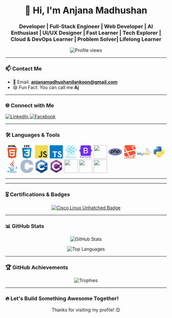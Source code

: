 <h1 align="center">👋 Hi, I'm Anjana Madhushan</h1>
<h3 align="center">Developer | Full-Stack Engineer | Web Developer | AI Enthusiast | UI/UX Designer | Fast Learner | Tech Explorer | Cloud & DevOps Learner | Problem Solver| Lifelong Learner</h3>

<p align="center">
  <img src="https://komarev.com/ghpvc/?username=anjanamadhushanaj&label=Profile%20Views&color=0e75b6&style=flat" alt="Profile views" />
</p>

---

### 📫 Contact Me
- 📧 Email: **anjanamadhushanilankoon@gmail.com**
- 😄 Fun Fact: You can call me **Aj**

---

### 🌐 Connect with Me

<p align="left">
  <a href="https://www.linkedin.com/in/anjana-bandara-ilankoon-b6685a2bb" target="_blank">
    <img src="https://cdn.jsdelivr.net/gh/devicons/devicon/icons/linkedin/linkedin-original.svg" alt="LinkedIn" width="40" height="40"/>
  </a>
  <a href="https://www.facebook.com/anjana.madushan.9028" target="_blank">
    <img src="https://cdn.jsdelivr.net/gh/devicons/devicon/icons/facebook/facebook-original.svg" alt="Facebook" width="40" height="40"/>
  </a>
</p>

---

### 🛠️ Languages & Tools

<p>
  <img src="https://raw.githubusercontent.com/devicons/devicon/master/icons/html5/html5-original-wordmark.svg" width="42" height="42"/>
  <img src="https://raw.githubusercontent.com/devicons/devicon/master/icons/css3/css3-original-wordmark.svg" width="42" height="42"/>
  <img src="https://raw.githubusercontent.com/devicons/devicon/master/icons/javascript/javascript-original.svg" width="42" height="42"/>
  <img src="https://raw.githubusercontent.com/devicons/devicon/master/icons/typescript/typescript-original.svg" width="42" height="42"/>
  <img src="https://raw.githubusercontent.com/devicons/devicon/master/icons/react/react-original-wordmark.svg" width="42" height="42"/>
  <img src="https://raw.githubusercontent.com/devicons/devicon/master/icons/bootstrap/bootstrap-plain-wordmark.svg" width="42" height="42"/>
  <img src="https://www.vectorlogo.zone/logos/tailwindcss/tailwindcss-icon.svg" width="42" height="42"/>
  <img src="https://raw.githubusercontent.com/devicons/devicon/master/icons/php/php-original.svg" width="42" height="42"/>
  <img src="https://raw.githubusercontent.com/devicons/devicon/master/icons/laravel/laravel-plain-wordmark.svg" width="42" height="42"/>
  <img src="https://raw.githubusercontent.com/devicons/devicon/master/icons/mysql/mysql-original-wordmark.svg" width="42" height="42"/>
  <img src="https://raw.githubusercontent.com/devicons/devicon/master/icons/python/python-original.svg" width="42" height="42"/>
  <img src="https://raw.githubusercontent.com/devicons/devicon/master/icons/java/java-original.svg" width="42" height="42"/>
  <img src="https://raw.githubusercontent.com/devicons/devicon/master/icons/c/c-original.svg" width="42" height="42"/>
  <img src="https://raw.githubusercontent.com/devicons/devicon/master/icons/cplusplus/cplusplus-original.svg" width="42" height="42"/>
  <img src="https://raw.githubusercontent.com/devicons/devicon/master/icons/csharp/csharp-original.svg" width="42" height="42"/>
  <img src="https://www.vectorlogo.zone/logos/figma/figma-icon.svg" width="42" height="42"/>
  <img src="https://www.vectorlogo.zone/logos/getpostman/getpostman-icon.svg" width="42" height="42"/>
  <img src="https://www.vectorlogo.zone/logos/git-scm/git-scm-icon.svg" width="42" height="42"/>
</p>

---
---

### 🎖️ Certifications & Badges

<p align="center">
  <a href="https://www.credly.com/badges/f513460e-5408-4ab2-bb13-bdaa31b90791/public_url" target="_blank">
    <img src="[https://images.credly.com/images/f513460e-5408-4ab2-bb13-bdaa31b90791.png](https://images.credly.com/size/680x680/images/f25ec9d4-c59d-49b9-944a-f160012e81cd/image.png)" alt="Cisco Linux Unhatched Badge" width="120" />
  </a>
</p>



----
### 📊 GitHub Stats

<p align="center">
  <img src="https://github-readme-stats.vercel.app/api?username=anjanamadhushanaj&show_icons=true&theme=tokyonight" alt="GitHub Stats"/>
</p>

<p align="center">
  <img src="https://github-readme-stats.vercel.app/api/top-langs/?username=anjanamadhushanaj&layout=compact&theme=tokyonight" alt="Top Languages"/>
</p>

---

### 🏆 GitHub Achievements

<p align="center">
  <img src="https://github-profile-trophy.vercel.app/?username=anjanamadhushanaj&theme=radical&row=1&column=7" alt="Trophies">
</p>

---

### 🔥 Let's Build Something Awesome Together!

<p align="center">Thanks for visiting my profile! 😊</p>
